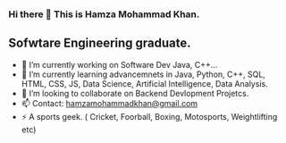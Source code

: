 ### Hi there 👋 This is Hamza Mohammad Khan.

## Sofwtare Engineering graduate.
- 🔭 I’m currently working on Software Dev Java, C++...
- 🌱 I’m currently learning advancemnets in Java, Python, C++, SQL, HTML, CSS, JS, Data Science, Artificial Intelligence, Data Analysis.
- 👯 I’m looking to collaborate on Backend Devlopment Projetcs.
- 📫 Contact: hamzamohammadkhan@gmail.com
- ⚡ A sports geek. ( Cricket, Foorball, Boxing, Motosports, Weightlifting etc)
